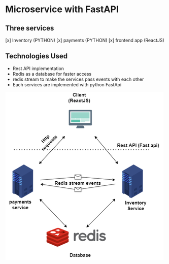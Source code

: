 # Microservice with FastAPI 

## Three services

[x] Inventory (PYTHON)
[x] payments (PYTHON)
[x] frontend app (ReactJS)


## Technologies Used
  - Rest API implementation
  - Redis as a database for faster access
  - redis stream to make the services pass events with each other
  - Each services are implemented with python FastApi 


![design](./microservice-rest-api.png?raw=true "title")

